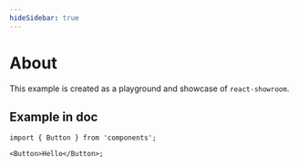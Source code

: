 ```yaml
---
hideSidebar: true
---
```


# About

This example is created as a playground and showcase of `react-showroom`.

## Example in doc

```tsx live
import { Button } from 'components';

<Button>Hello</Button>;
```
